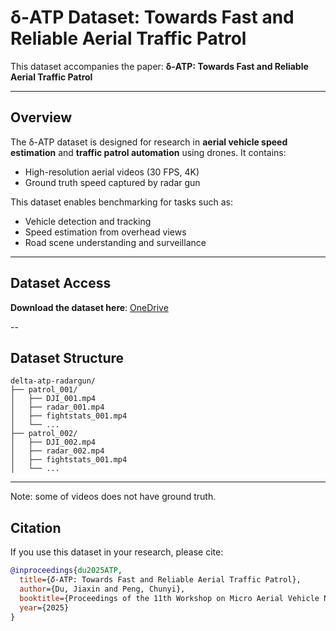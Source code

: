 # δ-ATP Dataset: Towards Fast and Reliable Aerial Traffic Patrol

This dataset accompanies the paper: **δ-ATP: Towards Fast and Reliable Aerial Traffic Patrol**  

---

## Overview

The δ-ATP dataset is designed for research in **aerial vehicle speed estimation** and **traffic patrol automation** using drones. It contains:

- High-resolution aerial videos (30 FPS, 4K)
- Ground truth speed captured by radar gun

This dataset enables benchmarking for tasks such as:

- Vehicle detection and tracking
- Speed estimation from overhead views
- Road scene understanding and surveillance

---

## Dataset Access

**Download the dataset here**: [OneDrive](https://purdue0-my.sharepoint.com/:f:/g/personal/du286_purdue_edu/EnKtk8190XlPkiLPGf4IXroBb-qHDdYHapdgMZdQDdgk6g)

--

## Dataset Structure
```
delta-atp-radargun/
├── patrol_001/
│   ├── DJI_001.mp4
│   ├── radar_001.mp4
│   ├── fightstats_001.mp4
│   └── ...
├── patrol_002/
│   ├── DJI_002.mp4
│   ├── radar_002.mp4
│   ├── fightstats_001.mp4
│   └── ...
```

---
Note: some of videos does not have ground truth.

## Citation

If you use this dataset in your research, please cite:

```bibtex
@inproceedings{du2025ATP,
  title={𝛿-ATP: Towards Fast and Reliable Aerial Traffic Patrol},
  author={Du, Jiaxin and Peng, Chunyi},
  booktitle={Proceedings of the 11th Workshop on Micro Aerial Vehicle Networks, Systems, and Applications},
  year={2025}
}
```
